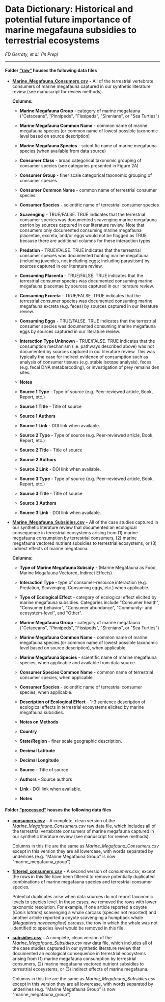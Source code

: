 # Data Dictionary: Historical and potential future importance of marine megafauna subsidies to terrestrial ecosystems

*FD Gerraty, et al. (In Prep)*

------------------------------------------------------------------------

#### Folder ["raw"](https://github.com/fgerraty/Marine_Megafauna_Subsidies/tree/main/data/raw) houses the following data files

-   [**Marine_Megafauna_Consumers.csv**](https://github.com/fgerraty/Marine_Megafauna_Subsidies/blob/main/data/raw/Marine_Megafauna_Consumers.csv) **-** All of the terrestrial vertebrate consumers of marine megafauna captured in our synthetic literature review (see manuscript for review methods).

    **Columns:**

    -   **Marine Megafauna Group** - category of marine megafauna ("Cetaceans", "Pinnipeds", "Fissipeds", "Sirenians", or "Sea Turtles")

    -   **Marine Megafauna Common Name** - common name of marine megafauna species (or common name of lowest possible taxonomic level based on source description)

    -   **Marine Megafauna Species** - scientific name of marine megafauna species (when available from data source)

    -   **Consumer Class** - broad categorical taxonomic grouping of consumer species (see categories presented in Figure 2A)

    -   **Consumer Group** - finer scale categorical taxonomic grouping of consumer species

    -   **Consumer Common Name** - common name of terrestrial consumer species

    -   **Consumer Species** - scientific name of terrestrial consumer species

    -   **Scavenging** - TRUE/FALSE. TRUE indicates that the terrestrial consumer species was documented scavenging marine megafauna carrion by sources captured in our literature review. Note that consumers only documented consuming marine megafauna placentae, excreta, and/or eggs would not be flagged as TRUE because there are additional columns for these interaction types.

    -   **Predation** - TRUE/FALSE. TRUE indicates that the terrestrial consumer species was documented hunting marine megafauna (including juveniles, not including eggs; including parasitism) by sources captured in our literature review.

    -   **Consuming Placenta** - TRUE/FALSE. TRUE indicates that the terrestrial consumer species was documented consuming marine megafauna placentae by sources captured in our literature review.

    -   **Consuming Excreta** - TRUE/FALSE. TRUE indicates that the terrestrial consumer species was documented consuming marine megafauna excreta (e.g. feces) by sources captured in our literature review.

    -   **Consuming Eggs** - TRUE/FALSE. TRUE indicates that the terrestrial consumer species was documented consuming marine megafauna eggs by sources captured in our literature review.

    -   **Interaction Type Unknown** - TRUE/FALSE. TRUE indicates that the consumption mechanism (i.e. pathways described above) was not documented by sources captured in our literature review. This was typically the case for indirect evidence of consumption such as analysis of consumer tissues (e.g. stable isotope analysis), feces (e.g. fecal DNA metabarcoding), or investigation of prey remains den sites.

    -   **Notes**

    -   **Source 1 Type** - Type of source (e.g. Peer-reviewed article, Book, Report, etc.)

    -   **Source 1 Title** - Title of source

    -   **Source 1 Authors**

    -   **Source 1 Link** - DOI link when available.

    -   **Source 2 Type** - Type of source (e.g. Peer-reviewed article, Book, Report, etc.)

    -   **Source 2 Title** - Title of source

    -   **Source 2 Authors**

    -   **Source 2 Link** - DOI link when available.

    -   **Source 3 Type** - Type of source (e.g. Peer-reviewed article, Book, Report, etc.)

    -   **Source 3 Title** - Title of source

    -   **Source 3 Authors**

    -   **Source 3 Link** - DOI link when available.

-   [**Marine_Megafauna_Subsidies.csv**](https://github.com/fgerraty/Marine_Megafauna_Subsidies/blob/main/data/raw/Marine_Megafauna_Subsidies.csv) **-** All of the case studies captured in our synthetic literature review that documented an ecological consequence in terrestrial ecosystems arising from (1) marine megafauna consumption by terrestrial consumers, (2) marine megafauna vectored nutrient subsidies to terrestrial ecosystems, or (3) indirect effects of marine megafauna.

    **Columns:**

    -   **Type of Marine Megafauna Subsidy** - (Marine Megafauna as Food, Marine Megafauna Vectored, Indirect Effects)

    -   **Interaction Type** - type of consumer-resource interaction (e.g. Predation, Scavenging, Consuming eggs, etc.) when applicable.

    -   **Type of Ecological Effect** - category of ecological effect elicited by marine megafauna subsidies. Categories include "Consumer health", "Consumer behavior", "Consumer abundance", "Community- and ecosystem-level", and "Other".

    -   **Marine Megafauna Group** - category of marine megafauna ("Cetaceans", "Pinnipeds", "Fissipeds", "Sirenians", or "Sea Turtles")

    -   **Marine Megafauna Common Name** - common name of marine megafauna species (or common name of lowest possible taxonomic level based on source description), when applicable.

    -   **Marine Megafauna Species** - scientific name of marine megafauna species, when applicable and available from data source.

    -   **Consumer Species Common Name** - common name of terrestrial consumer species, when applicable.

    -   **Consumer Species** - scientific name of terrestrial consumer species, when applicable.

    -   **Description of Ecological Effect** - 1-3 sentence description of ecological effects in terrestrial ecosystems elicited by marine megafauna subsidies.

    -   **Notes on Methods**

    -   **Country**

    -   **State/Region** - finer scale geographic description.

    -   **Decimal Latitude**

    -   **Decimal Longitude**

    -   **Source** - Title of source

    -   **Authors** - Source authors

    -   **Link** - DOI link when available.

    -   **Notes**

#### Folder ["processed"](https://github.com/fgerraty/Marine_Megafauna_Subsidies/tree/main/data/processed) houses the following data files

-   [**consumers.csv**](https://github.com/fgerraty/Marine_Megafauna_Subsidies/blob/main/data/processed/consumers.csv) **-** A complete, clean version of the *Marine_Megafauna_Consumers.csv* raw data file, which includes all of the terrestrial vertebrate consumers of marine megafauna captured in our synthetic literature review (see manuscript for review methods).

    Columns in this file are the same as *Marine_Megafauna_Consumers.csv* except in this version they are all lowercase, with words separated by underlines (e.g. "Marine Megafauna Group" is now "marine_megafauna_group")

-   [**filtered_consumers.csv**](https://github.com/fgerraty/Marine_Megafauna_Subsidies/blob/main/data/processed/filtered_consumers.csv) **-** A second version of *consumers.csv*, except the rows in this file have been filtered to remove potentially duplicated combinations of marine megafauna species and terrestrial consumer species.

    Potential duplicates arise when data sources do not report taxonomic levels to species level. In these cases, we removed the rows with lower taxonomic resolution. For example, if one article reported a coyote (*Canis latrans*) scavenging a whale carcass (species not reported) and another article reported a coyote scavenging a humpback whale (*Megaptera novaeangliae*) carcass, the row in which the whale was not identified to species level would be removed in this file.

-   [**subsidies.csv**](https://github.com/fgerraty/Marine_Megafauna_Subsidies/blob/main/data/processed/subsidies.csv) **-** A complete, clean version of the *Marine_Megafauna_Subsidies.csv* raw data file, which includes all of the case studies captured in our synthetic literature review that documented an ecological consequence in terrestrial ecosystems arising from (1) marine megafauna consumption by terrestrial consumers, (2) marine megafauna vectored nutrient subsidies to terrestrial ecosystems, or (3) indirect effects of marine megafauna.

    Columns in this file are the same as *Marine_Megafauna_Subsidies.csv* except in this version they are all lowercase, with words separated by underlines (e.g. "Marine Megafauna Group" is now "marine_megafauna_group")
